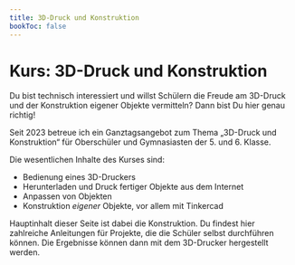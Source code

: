 ```yaml
---
title: 3D-Druck und Konstruktion
bookToc: false
---
```


# Kurs: 3D-Druck und Konstruktion

Du bist technisch interessiert und willst Schülern die Freude am 3D-Druck und der Konstruktion eigener Objekte vermitteln? Dann bist Du hier genau richtig!

Seit 2023 betreue ich ein Ganztagsangebot zum Thema „3D-Druck und Konstruktion“ für Oberschüler und Gymnasiasten der 5. und 6. Klasse.

Die wesentlichen Inhalte des Kurses sind:
- Bedienung eines 3D-Druckers
- Herunterladen und Druck fertiger Objekte aus dem Internet
- Anpassen von Objekten
- Konstruktion *eigener* Objekte, vor allem mit Tinkercad

Hauptinhalt dieser Seite ist dabei die Konstruktion. Du findest hier zahlreiche Anleitungen für Projekte, die die Schüler selbst durchführen können. Die Ergebnisse können dann mit dem 3D-Drucker hergestellt werden.


